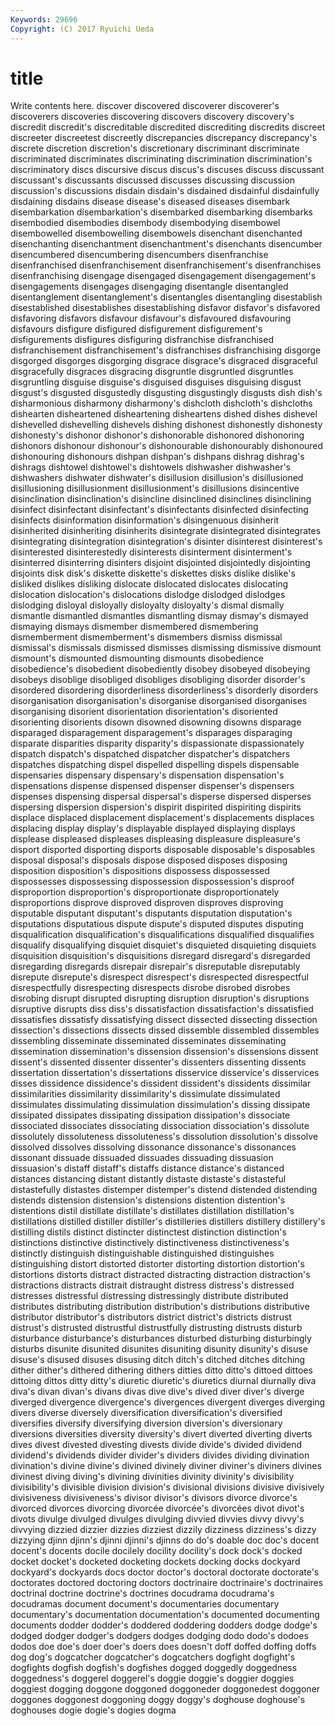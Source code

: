 ```yaml
---
Keywords: 29696 
Copyright: (C) 2017 Ryuichi Ueda
---
```


# title

Write contents here.
 discover discovered discoverer
discoverer's discoverers discoveries discovering discovers discovery discovery's discredit discredit's discreditable
discredited discrediting discredits discreet discreeter discreetest discreetly discrepancies discrepancy discrepancy's
discrete discretion discretion's discretionary discriminant discriminate discriminated discriminates discriminating discrimination
discrimination's discriminatory discs discursive discus discus's discuses discuss discussant discussant's
discussants discussed discusses discussing discussion discussion's discussions disdain disdain's disdained
disdainful disdainfully disdaining disdains disease disease's diseased diseases disembark disembarkation
disembarkation's disembarked disembarking disembarks disembodied disembodies disembody disembodying disembowel disembowelled
disembowelling disembowels disenchant disenchanted disenchanting disenchantment disenchantment's disenchants disencumber disencumbered
disencumbering disencumbers disenfranchise disenfranchised disenfranchisement disenfranchisement's disenfranchises disenfranchising disengage disengaged
disengagement disengagement's disengagements disengages disengaging disentangle disentangled disentanglement disentanglement's disentangles
disentangling disestablish disestablished disestablishes disestablishing disfavor disfavor's disfavored disfavoring disfavors
disfavour disfavour's disfavoured disfavouring disfavours disfigure disfigured disfigurement disfigurement's disfigurements
disfigures disfiguring disfranchise disfranchised disfranchisement disfranchisement's disfranchises disfranchising disgorge disgorged
disgorges disgorging disgrace disgrace's disgraced disgraceful disgracefully disgraces disgracing disgruntle
disgruntled disgruntles disgruntling disguise disguise's disguised disguises disguising disgust disgust's
disgusted disgustedly disgusting disgustingly disgusts dish dish's disharmonious disharmony disharmony's
dishcloth dishcloth's dishcloths dishearten disheartened disheartening disheartens dished dishes dishevel
dishevelled dishevelling dishevels dishing dishonest dishonestly dishonesty dishonesty's dishonor dishonor's
dishonorable dishonored dishonoring dishonors dishonour dishonour's dishonourable dishonourably dishonoured dishonouring
dishonours dishpan dishpan's dishpans dishrag dishrag's dishrags dishtowel dishtowel's dishtowels
dishwasher dishwasher's dishwashers dishwater dishwater's disillusion disillusion's disillusioned disillusioning disillusionment
disillusionment's disillusions disincentive disinclination disinclination's disincline disinclined disinclines disinclining disinfect
disinfectant disinfectant's disinfectants disinfected disinfecting disinfects disinformation disinformation's disingenuous disinherit
disinherited disinheriting disinherits disintegrate disintegrated disintegrates disintegrating disintegration disintegration's disinter
disinterest disinterest's disinterested disinterestedly disinterests disinterment disinterment's disinterred disinterring disinters
disjoint disjointed disjointedly disjointing disjoints disk disk's diskette diskette's diskettes
disks dislike dislike's disliked dislikes disliking dislocate dislocated dislocates dislocating
dislocation dislocation's dislocations dislodge dislodged dislodges dislodging disloyal disloyally disloyalty
disloyalty's dismal dismally dismantle dismantled dismantles dismantling dismay dismay's dismayed
dismaying dismays dismember dismembered dismembering dismemberment dismemberment's dismembers dismiss dismissal
dismissal's dismissals dismissed dismisses dismissing dismissive dismount dismount's dismounted dismounting
dismounts disobedience disobedience's disobedient disobediently disobey disobeyed disobeying disobeys disoblige
disobliged disobliges disobliging disorder disorder's disordered disordering disorderliness disorderliness's disorderly
disorders disorganisation disorganisation's disorganise disorganised disorganises disorganising disorient disorientation disorientation's
disoriented disorienting disorients disown disowned disowning disowns disparage disparaged disparagement
disparagement's disparages disparaging disparate disparities disparity disparity's dispassionate dispassionately dispatch
dispatch's dispatched dispatcher dispatcher's dispatchers dispatches dispatching dispel dispelled dispelling
dispels dispensable dispensaries dispensary dispensary's dispensation dispensation's dispensations dispense dispensed
dispenser dispenser's dispensers dispenses dispensing dispersal dispersal's disperse dispersed disperses
dispersing dispersion dispersion's dispirit dispirited dispiriting dispirits displace displaced displacement
displacement's displacements displaces displacing display display's displayable displayed displaying displays
displease displeased displeases displeasing displeasure displeasure's disport disported disporting disports
disposable disposable's disposables disposal disposal's disposals dispose disposed disposes disposing
disposition disposition's dispositions dispossess dispossessed dispossesses dispossessing dispossession dispossession's disproof
disproportion disproportion's disproportionate disproportionately disproportions disprove disproved disproven disproves disproving
disputable disputant disputant's disputants disputation disputation's disputations disputatious dispute dispute's
disputed disputes disputing disqualification disqualification's disqualifications disqualified disqualifies disqualify disqualifying
disquiet disquiet's disquieted disquieting disquiets disquisition disquisition's disquisitions disregard disregard's
disregarded disregarding disregards disrepair disrepair's disreputable disreputably disrepute disrepute's disrespect
disrespect's disrespected disrespectful disrespectfully disrespecting disrespects disrobe disrobed disrobes disrobing
disrupt disrupted disrupting disruption disruption's disruptions disruptive disrupts diss diss's
dissatisfaction dissatisfaction's dissatisfied dissatisfies dissatisfy dissatisfying dissect dissected dissecting dissection
dissection's dissections dissects dissed dissemble dissembled dissembles dissembling disseminate disseminated
disseminates disseminating dissemination dissemination's dissension dissension's dissensions dissent dissent's dissented
dissenter dissenter's dissenters dissenting dissents dissertation dissertation's dissertations disservice disservice's
disservices disses dissidence dissidence's dissident dissident's dissidents dissimilar dissimilarities dissimilarity
dissimilarity's dissimulate dissimulated dissimulates dissimulating dissimulation dissimulation's dissing dissipate dissipated
dissipates dissipating dissipation dissipation's dissociate dissociated dissociates dissociating dissociation dissociation's
dissolute dissolutely dissoluteness dissoluteness's dissolution dissolution's dissolve dissolved dissolves dissolving
dissonance dissonance's dissonances dissonant dissuade dissuaded dissuades dissuading dissuasion dissuasion's
distaff distaff's distaffs distance distance's distanced distances distancing distant distantly
distaste distaste's distasteful distastefully distastes distemper distemper's distend distended distending
distends distension distension's distensions distention distention's distentions distil distillate distillate's
distillates distillation distillation's distillations distilled distiller distiller's distilleries distillers distillery
distillery's distilling distils distinct distincter distinctest distinction distinction's distinctions distinctive
distinctively distinctiveness distinctiveness's distinctly distinguish distinguishable distinguished distinguishes distinguishing distort
distorted distorter distorting distortion distortion's distortions distorts distract distracted distracting
distraction distraction's distractions distracts distrait distraught distress distress's distressed distresses
distressful distressing distressingly distribute distributed distributes distributing distribution distribution's distributions
distributive distributor distributor's distributors district district's districts distrust distrust's distrusted
distrustful distrustfully distrusting distrusts disturb disturbance disturbance's disturbances disturbed disturbing
disturbingly disturbs disunite disunited disunites disuniting disunity disunity's disuse disuse's
disused disuses disusing ditch ditch's ditched ditches ditching dither dither's
dithered dithering dithers ditties ditto ditto's dittoed dittoes dittoing dittos
ditty ditty's diuretic diuretic's diuretics diurnal diurnally diva diva's divan
divan's divans divas dive dive's dived diver diver's diverge diverged
divergence divergence's divergences divergent diverges diverging divers diverse diversely diversification
diversification's diversified diversifies diversify diversifying diversion diversion's diversionary diversions diversities
diversity diversity's divert diverted diverting diverts dives divest divested divesting
divests divide divide's divided dividend dividend's dividends divider divider's dividers
divides dividing divination divination's divine divine's divined divinely diviner diviner's
diviners divines divinest diving diving's divining divinities divinity divinity's divisibility
divisibility's divisible division division's divisional divisions divisive divisively divisiveness divisiveness's
divisor divisor's divisors divorce divorce's divorced divorces divorcing divorcée divorcée's
divorcées divot divot's divots divulge divulged divulges divulging divvied divvies
divvy divvy's divvying dizzied dizzier dizzies dizziest dizzily dizziness dizziness's
dizzy dizzying djinn djinn's djinni djinni's djinns do do's doable
doc doc's docent docent's docents docile docilely docility docility's dock
dock's docked docket docket's docketed docketing dockets docking docks dockyard
dockyard's dockyards docs doctor doctor's doctoral doctorate doctorate's doctorates doctored
doctoring doctors doctrinaire doctrinaire's doctrinaires doctrinal doctrine doctrine's doctrines docudrama
docudrama's docudramas document document's documentaries documentary documentary's documentation documentation's documented
documenting documents dodder dodder's doddered doddering dodders dodge dodge's dodged
dodger dodger's dodgers dodges dodging dodo dodo's dodoes dodos doe
doe's doer doer's doers does doesn't doff doffed doffing doffs
dog dog's dogcatcher dogcatcher's dogcatchers dogfight dogfight's dogfights dogfish dogfish's
dogfishes dogged doggedly doggedness doggedness's doggerel doggerel's doggie doggie's doggier
doggies doggiest dogging doggone doggoned doggoneder doggonedest doggoner doggones doggonest
doggoning doggy doggy's doghouse doghouse's doghouses dogie dogie's dogies dogma

